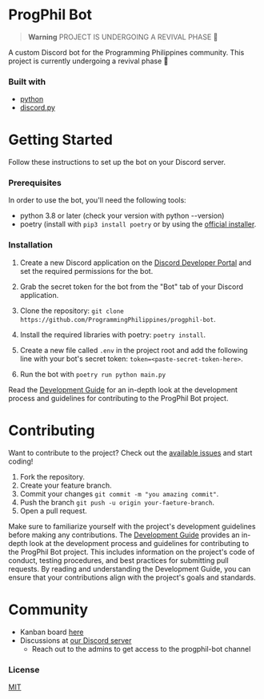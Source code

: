 # ProgPhil Bot
> **Warning** PROJECT IS UNDERGOING A REVIVAL PHASE :construction:

A custom Discord bot for the Programming Philippines community. This project is currently undergoing a revival phase :construction:

### Built with
- [python](https://python.org)
- [discord.py](https://discordpy.readthedocs.io/)

# Getting Started
Follow these instructions to set up the bot on your Discord server.

### Prerequisites
In order to use the bot, you'll need the following tools:

- python 3.8 or later (check your version with python --version)
- poetry (install with ```pip3 install poetry``` or by using the [official installer](https://python-poetry.org/docs/#installing-with-the-official-installer).


### Installation
1. Create a new Discord application on the [Discord Developer Portal](https://discord.com/developers/applications) and set the required permissions for the bot.

2. Grab the secret token for the bot from the "Bot" tab of your Discord application.

3. Clone the repository: `git clone https://github.com/ProgrammingPhilippines/progphil-bot`.

5. Install the required libraries with poetry: `poetry install`.

6. Create a new file called `.env` in the project root and add the following line with your bot's secret token: `token=<paste-secret-token-here>`.

7. Run the bot with `poetry run python main.py`

Read the [Development Guide](https://github.com/ProgrammingPhilippines/progphil-bot/wiki/Development-Guide) for an in-depth look at the development process and guidelines for contributing to the ProgPhil Bot project.

# Contributing
Want to contribute to the project? Check out the [available issues](https://github.com/ProgrammingPhilippines/progphil-bot/issues) and start coding!
1. Fork the repository.
2. Create your feature branch.
3. Commit your changes `git commit -m "you amazing commit"`.
4. Push the branch `git push -u origin your-faeture-branch`.
5. Open a pull request.

Make sure to familiarize yourself with the project's development guidelines before making any contributions. The [Development Guide](https://github.com/ProgrammingPhilippines/progphil-bot/wiki/Development-Guide) provides an in-depth look at the development process and guidelines for contributing to the ProgPhil Bot project. This includes information on the project's code of conduct, testing procedures, and best practices for submitting pull requests. By reading and understanding the Development Guide, you can ensure that your contributions align with the project's goals and standards.

# Community
- Kanban board [here](https://github.com/orgs/ProgrammingPhilippines/projects/2/views/1)
- Discussions at [our Discord server](https://discord.gg/MmWwgXQezf)
    - Reach out to the admins to get access to the progphil-bot channel

### License
[MIT](https://choosealicense.com/licenses/mit/)
